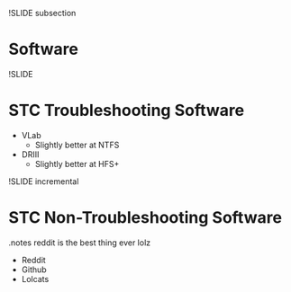 !SLIDE subsection

# Software #

!SLIDE

# STC Troubleshooting Software

* VLab
  * Slightly better at NTFS
* DRIII
  * Slightly better at HFS+


!SLIDE incremental

# STC Non-Troubleshooting Software
.notes reddit is the best thing ever lolz

  * Reddit
  * Github
  * Lolcats
